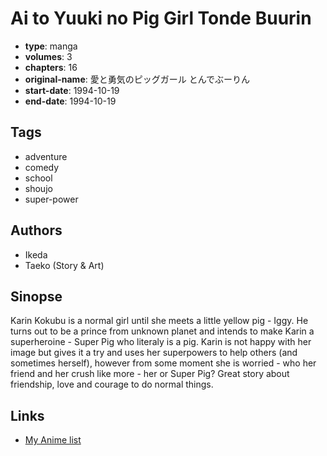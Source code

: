 # Ai to Yuuki no Pig Girl Tonde Buurin

-   **type**: manga
-   **volumes**: 3
-   **chapters**: 16
-   **original-name**: 愛と勇気のピッグガール とんでぶーりん
-   **start-date**: 1994-10-19
-   **end-date**: 1994-10-19

## Tags

-   adventure
-   comedy
-   school
-   shoujo
-   super-power

## Authors

-   Ikeda
-   Taeko (Story & Art)

## Sinopse

Karin Kokubu is a normal girl until she meets a little yellow pig - Iggy. He turns out to be a prince from unknown planet and intends to make Karin a superheroine - Super Pig who literaly is a pig. Karin is not happy with her image but gives it a try and uses her superpowers to help others (and sometimes herself), however from some moment she is worried - who her friend and her crush like more - her or Super Pig? Great story about friendship, love and courage to do normal things.

## Links

-   [My Anime list](https://myanimelist.net/manga/12643/Ai_to_Yuuki_no_Pig_Girl_Tonde_Buurin)
